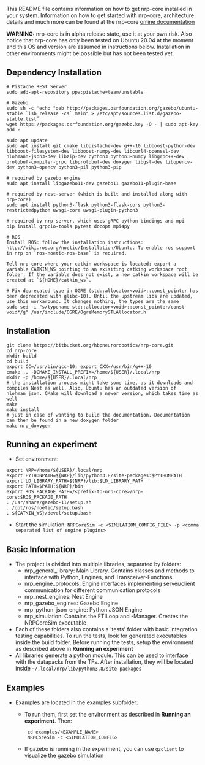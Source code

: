 This README file contains information on how to get nrp-core installed in your system. Information on how to get started with nrp-core, architecture details and much more can be found at the nrp-core [online documentation](hbpneurorobotics.bitbucket.io)

**WARNING:** nrp-core is in alpha release state, use it at your own risk. Also notice that nrp-core has only been tested on Ubuntu 20.04 at the moment and this OS and version are assumed in instructions below. Installation in other environments might be possible but has not been tested yet.

## Dependency Installation

```
# Pistache REST Server
sudo add-apt-repository ppa:pistache+team/unstable
    
# Gazebo
sudo sh -c 'echo "deb http://packages.osrfoundation.org/gazebo/ubuntu-stable `lsb_release -cs` main" > /etc/apt/sources.list.d/gazebo-stable.list'
wget https://packages.osrfoundation.org/gazebo.key -O - | sudo apt-key add -
    
sudo apt update
sudo apt install git cmake libpistache-dev g++-10 libboost-python-dev libboost-filesystem-dev libboost-numpy-dev libcurl4-openssl-dev nlohmann-json3-dev libzip-dev cython3 python3-numpy libgrpc++-dev protobuf-compiler-grpc libprotobuf-dev doxygen libgsl-dev libopencv-dev python3-opencv python3-pil python3-pip

# required by gazebo engine
sudo apt install libgazebo11-dev gazebo11 gazebo11-plugin-base

# required by nest-server (which is built and installed along with nrp-core)
sudo apt install python3-flask python3-flask-cors python3-restrictedpython uwsgi-core uwsgi-plugin-python3 

# required by nrp-server, which uses gRPC python bindings and mpi
pip install grpcio-tools pytest docopt mpi4py
   
# ROS
Install ROS: follow the installation instructions: http://wiki.ros.org/noetic/Installation/Ubuntu. To enable ros support in nrp on `ros-noetic-ros-base` is required.

Tell nrp-core where your catkin workspace is located: export a variable CATKIN_WS pointing to an exisiting catking workspace root folder. If the variable does not exist, a new catkin workspace will be created at `${HOME}/catkin_ws`.
    
# Fix deprecated type in OGRE (std::allocator<void>::const_pointer has been deprecated with glibc-10). Until the upstream libs are updated, use this workaround. It changes nothing, the types are the same
sudo sed -i "s/typename std::allocator<void>::const_pointer/const void*/g" /usr/include/OGRE/OgreMemorySTLAllocator.h
```

## Installation

```
git clone https://bitbucket.org/hbpneurorobotics/nrp-core.git
cd nrp-core
mkdir build
cd build
export CC=/usr/bin/gcc-10; export CXX=/usr/bin/g++-10
cmake .. -DCMAKE_INSTALL_PREFIX=/home/${USER}/.local/nrp
mkdir -p /home/${USER}/.local/nrp
# the installation process might take some time, as it downloads and compiles Nest as well. Also, Ubuntu has an outdated version of nlohman_json. CMake will download a newer version, which takes time as well
make
make install
# just in case of wanting to build the documentation. Documentation can then be found in a new doxygen folder
make nrp_doxygen
```

## Running an experiment

 * Set environment:
 
 ```
export NRP=/home/${USER}/.local/nrp
export PYTHONPATH=${NRP}/lib/python3.8/site-packages:$PYTHONPATH
export LD_LIBRARY_PATH=${NRP}/lib:$LD_LIBRARY_PATH
export PATH=$PATH:${NRP}/bin
export ROS_PACKAGE_PATH=/<prefix-to-nrp-core>/nrp-core:$ROS_PACKAGE_PATH
. /usr/share/gazebo-11/setup.sh
. /opt/ros/noetic/setup.bash
. ${CATKIN_WS}/devel/setup.bash

```
 * Start the simulation:
	`NRPCoreSim -c <SIMULATION_CONFIG_FILE> -p <comma separated list of engine plugins>`

## Basic Information

 - The project is divided into multiple libraries, separated by folders:
	 - nrp_general_library: Main Library. Contains classes and methods to interface with Python, Engines, and Transceiver-Functions
	 - nrp_engine_protocols: Engine interfaces implementing server/client communication for different communication protocols
	 - nrp_nest_engines: Nest Engine
	 - nrp_gazebo_engines: Gazebo Engine
	 - nrp_python_json_engine: Python JSON Engine
	 - nrp_simulation: Contains the FTILoop and -Manager. Creates the NRPCoreSim executable
 - Each of these folders also contains a 'tests' folder with basic integration testing capabilities. To run the tests, look for generated executables inside the build folder. Before running the tests, setup the environment as described above in **Running an experiment**
 - All libraries generate a python module. This can be used to interface with the datapacks from the TFs. After installation, they will be located inside `~/.local/nrp/lib/python3.8/site-packages`

## Examples

 - Examples are located in the examples subfolder:
	 - To run them, first set the environment as described in **Running an experiment**. Then:

			cd examples/<EXAMPLE_NAME>
			NRPCoreSim -c <SIMULATION_CONFIG>
			
	 - If gazebo is running in the experiment, you can use `gzclient` to visualize the gazebo simulation



